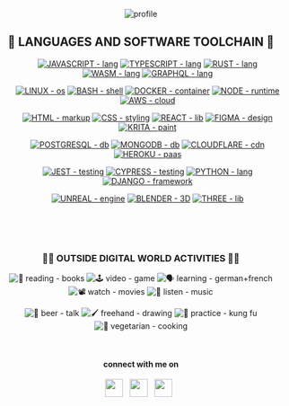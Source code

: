 <div align="center">

![profile](https://github.com/git-BR/git-BR/raw/master/icons/profileHeaderSVG.svg)

</div>

<div align="center">

## 🧩 LANGUAGES AND SOFTWARE TOOLCHAIN 🧩

</div>

<div align="center">
  
  <ul>
  
  [![JAVASCRIPT - lang](https://img.shields.io/static/v1?label=JAVASCRIPT&message=lang&color=%23F7DF1E&logo=javascript)](https://developer.mozilla.org/en-US/docs/Web/JavaScript)
  [![TYPESCRIPT - lang](https://img.shields.io/static/v1?label=TYPESCRIPT&message=lang&color=%233178C6&logo=typescript)](https://www.typescriptlang.org/)
  [![RUST - lang](https://img.shields.io/static/v1?label=RUST&message=lang&color=%23000000&logo=rust)](https://www.rust-lang.org/)
  [![WASM - lang](https://img.shields.io/static/v1?label=WASM&message=lang&color=%23654FF0&logo=webassembly)](https://webassembly.org/)
  [![GRAPHQL - lang](https://img.shields.io/static/v1?label=GRAPHQL&message=lang&color=%23E10098&logo=graphql)](https://graphql.org/)

  [![LINUX - os](https://img.shields.io/static/v1?label=LINUX&message=os&color=%23FCC624&logo=linux)](https://linuxfoundation.org/)
  [![BASH - shell](https://img.shields.io/static/v1?label=BASH&message=shell&color=%234EAA25&logo=gnu+bash)](https://www.gnu.org/software/bash/)
  [![DOCKER - container](https://img.shields.io/static/v1?label=DOCKER&message=container&color=%232496ED&logo=docker)](https://docker.com)
  [![NODE - runtime](https://img.shields.io/static/v1?label=NODE&message=runtime&color=%23339933&logo=node.js)](https://docker.com)
  [![AWS - cloud](https://img.shields.io/static/v1?label=AWS&message=cloud&color=%23232F3E&logo=amazon+aws)](https://docker.com)

  [![HTML - markup](https://img.shields.io/static/v1?label=HTML&message=markup&color=%23E34F26&logo=HTML5)](https://developer.mozilla.org/en-US/docs/Web/HTML)
  [![CSS - styling](https://img.shields.io/static/v1?label=CSS&message=styling&color=%231572B6&logo=css3)](https://developer.mozilla.org/en-US/docs/Web/CSS)
  [![REACT - lib](https://img.shields.io/static/v1?label=REACT&message=lib&color=%2361DAFB&logo=react)](https://reactjs.org/)
  [![FIGMA - design](https://img.shields.io/static/v1?label=FIGMA&message=design&color=%23F24E1E&logo=figma)](https://www.figma.com/)
  [![KRITA - paint](https://img.shields.io/static/v1?label=KRITA&message=paint&color=%233BABFF&logo=krita)](https://krita.org/en/)

  [![POSTGRESQL - db](https://img.shields.io/static/v1?label=POSTGRESQL&message=db&color=%234169E1&logo=postgresql)](https://www.postgresql.org/)
  [![MONGODB - db](https://img.shields.io/static/v1?label=MONGODB&message=db&color=%2347A248&logo=mongodb)](https://www.mongodb.com/)
  [![CLOUDFLARE - cdn](https://img.shields.io/static/v1?label=CLOUDFLARE&message=cdn&color=%23F38020&logo=cloudflare)](https://www.cloudflare.com/)
  [![HEROKU - paas](https://img.shields.io/static/v1?label=HEROKU&message=paas&color=%23430098&logo=heroku)](https://www.heroku.com/)

  [![JEST - testing](https://img.shields.io/static/v1?label=JEST&message=testing&color=%23C21325&logo=jest)](https://jestjs.io/)
  [![CYPRESS - testing](https://img.shields.io/static/v1?label=CYPRESS&message=testing&color=%2317202C&logo=cypress)](https://www.cypress.io/)
  [![PYTHON - lang](https://img.shields.io/static/v1?label=PYTHON&message=lang&color=%233776AB&logo=python)](https://www.python.org/)
  [![DJANGO - framework](https://img.shields.io/static/v1?label=DJANGO&message=framework&color=%23092E20&logo=django)](https://www.djangoproject.com/)

  [![UNREAL - engine](https://img.shields.io/static/v1?label=UNREAL&message=engine&color=%230E1128&logo=unreal+engine)](https://www.unrealengine.com/en-US/)
  [![BLENDER - 3D](https://img.shields.io/static/v1?label=BLENDER&message=3D&color=%23F5792A&logo=blender)](https://www.blender.org/)
  [![THREE - lib](https://img.shields.io/static/v1?label=THREE&message=lib&color=%23000000&logo=three.js)](https://threejs.org/)
    
  </ul>

</div>

<br>
<br>
<br>

<div align="center">



### 🌴🌳 OUTSIDE DIGITAL WORLD ACTIVITIES 🌳🌴

![📖 reading - books](https://img.shields.io/badge/📖_reading-books-F09D13)
![🕹️ video - game](https://img.shields.io/badge/🕹️_video-game-E60012)
![🗣️ learning  - german+french](https://img.shields.io/badge/🗣️_learning_-german%2Bfrench-458CF5)
![📽️ watch - movies](https://img.shields.io/badge/📽️_watch-movies-3955A3)
![🎸 listen - music](https://img.shields.io/badge/🎸_listen-music-DC382D)

![🍻 beer - talk](https://img.shields.io/badge/🍻_beer-talk-FFD900)
![🖌️ freehand - drawing](https://img.shields.io/badge/🖌️_freehand-drawing-F37626)
![🥷 practice - kung fu](https://img.shields.io/badge/🥷_practice-kung_fu-000000)
![🔪 vegetarian - cooking](https://img.shields.io/badge/🔪_vegetarian-cooking-88CE02)

  </details>
  
  <br>
  
#### connect with me on

<a href="https://twitter.com/BrenoRocha_twt"><img border-width="red" height="32" src="https://github.com/git-BR/git-BR/raw/master/icons/twitter.svg" ></a>&nbsp;&nbsp;
<a href="https://dev.to/brenorocha"><img height="32" src="https://github.com/git-BR/git-BR/raw/master/icons/devto_fill.svg" ></a>&nbsp;&nbsp;
<a href="https://br.linkedin.com/in/breno-rocha-dev"><img height="32" src="https://github.com/git-BR/git-BR/raw/master/icons/linkedin_fill.svg"></a>&nbsp;&nbsp;

</div>
